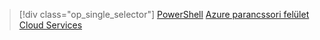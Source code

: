 > [!div class="op_single_selector"]
> [PowerShell](../articles/load-balancer/load-balancer-get-started-ilb-classic-ps.md)
> [Azure parancssori felület](../articles/load-balancer/load-balancer-get-started-ilb-classic-cli.md)
> [Cloud Services](../articles/load-balancer/load-balancer-get-started-ilb-classic-cloud.md)
